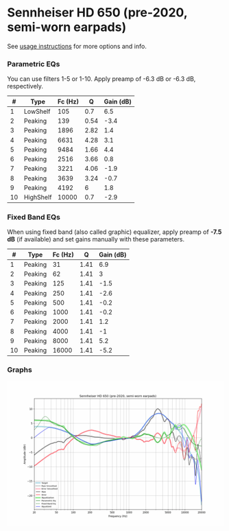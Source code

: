 # Sennheiser HD 650 (pre-2020, semi-worn earpads)
See [usage instructions](https://github.com/jaakkopasanen/AutoEq#usage) for more options and info.

### Parametric EQs
You can use filters 1-5 or 1-10. Apply preamp of -6.3 dB or -6.3 dB, respectively.

|   # | Type      |   Fc (Hz) |    Q |   Gain (dB) |
|-----|-----------|-----------|------|-------------|
|   1 | LowShelf  |       105 | 0.7  |         6.5 |
|   2 | Peaking   |       139 | 0.54 |        -3.4 |
|   3 | Peaking   |      1896 | 2.82 |         1.4 |
|   4 | Peaking   |      6631 | 4.28 |         3.1 |
|   5 | Peaking   |      9484 | 1.66 |         4.4 |
|   6 | Peaking   |      2516 | 3.66 |         0.8 |
|   7 | Peaking   |      3221 | 4.06 |        -1.9 |
|   8 | Peaking   |      3639 | 3.24 |        -0.7 |
|   9 | Peaking   |      4192 | 6    |         1.8 |
|  10 | HighShelf |     10000 | 0.7  |        -2.9 |

### Fixed Band EQs
When using fixed band (also called graphic) equalizer, apply preamp of **-7.5 dB** (if available) and set gains manually with these parameters.

|   # | Type    |   Fc (Hz) |    Q |   Gain (dB) |
|-----|---------|-----------|------|-------------|
|   1 | Peaking |        31 | 1.41 |         6.9 |
|   2 | Peaking |        62 | 1.41 |         3   |
|   3 | Peaking |       125 | 1.41 |        -1.5 |
|   4 | Peaking |       250 | 1.41 |        -2.6 |
|   5 | Peaking |       500 | 1.41 |        -0.2 |
|   6 | Peaking |      1000 | 1.41 |        -0.2 |
|   7 | Peaking |      2000 | 1.41 |         1.2 |
|   8 | Peaking |      4000 | 1.41 |        -1   |
|   9 | Peaking |      8000 | 1.41 |         5.2 |
|  10 | Peaking |     16000 | 1.41 |        -5.2 |

### Graphs
![](./Sennheiser%20HD%20650%20(pre-2020,%20semi-worn%20earpads).png)
